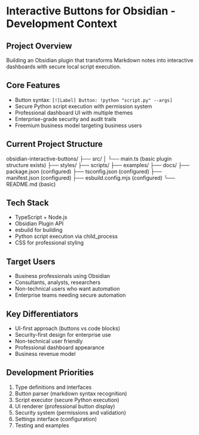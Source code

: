 # Interactive Buttons for Obsidian - Development Context

## Project Overview
Building an Obsidian plugin that transforms Markdown notes into interactive dashboards with secure local script execution.

## Core Features
- Button syntax: `[![Label] Button: !python "script.py" --args]`
- Secure Python script execution with permission system
- Professional dashboard UI with multiple themes
- Enterprise-grade security and audit trails
- Freemium business model targeting business users

## Current Project Structure
obsidian-interactive-buttons/
├── src/
│   └── main.ts (basic plugin structure exists)
├── styles/
├── scripts/
├── examples/
├── docs/
├── package.json (configured)
├── tsconfig.json (configured)
├── manifest.json (configured)
├── esbuild.config.mjs (configured)
└── README.md (basic)

## Tech Stack
- TypeScript + Node.js
- Obsidian Plugin API
- esbuild for building
- Python script execution via child_process
- CSS for professional styling

## Target Users
- Business professionals using Obsidian
- Consultants, analysts, researchers
- Non-technical users who want automation
- Enterprise teams needing secure automation

## Key Differentiators
- UI-first approach (buttons vs code blocks)
- Security-first design for enterprise use
- Non-technical user friendly
- Professional dashboard appearance
- Business revenue model

## Development Priorities
1. Type definitions and interfaces
2. Button parser (markdown syntax recognition)
3. Script executor (secure Python execution)
4. UI renderer (professional button display)
5. Security system (permissions and validation)
6. Settings interface (configuration)
7. Testing and examples
